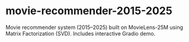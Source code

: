 # movie-recommender-2015-2025
Movie recommender system (2015–2025) built on MovieLens-25M using Matrix Factorization (SVD). Includes interactive Gradio demo.
